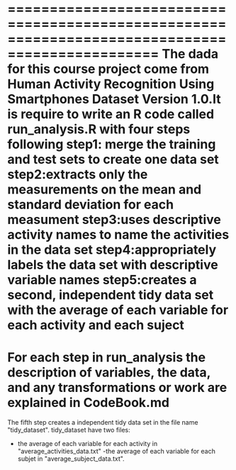 ================================================================================================
The dada for this course project come from Human Activity Recognition Using Smartphones Dataset
Version 1.0.It is require  to write an R code called run_analysis.R with four steps following
 step1: merge the training and test sets to create one data set
 step2:extracts only the measurements on the mean and standard deviation for each measument
 step3:uses descriptive activity names to name the activities in the data set
 step4:appropriately labels the data set with descriptive variable names
 step5:creates a second, independent tidy data set with the average of each variable for each activity and each suject
================================================================================================= 

For each step in run_analysis the description of variables, the data, and any transformations or work are explained in CodeBook.md
=================================================================================================
The fifth step creates a independent tidy data set in the file name "tidy_dataset".
tidy_dataset have two files:
- the average of each variable for each activity in "average_activities_data.txt"
-the average of each variable for each subjet in "average_subject_data.txt".

